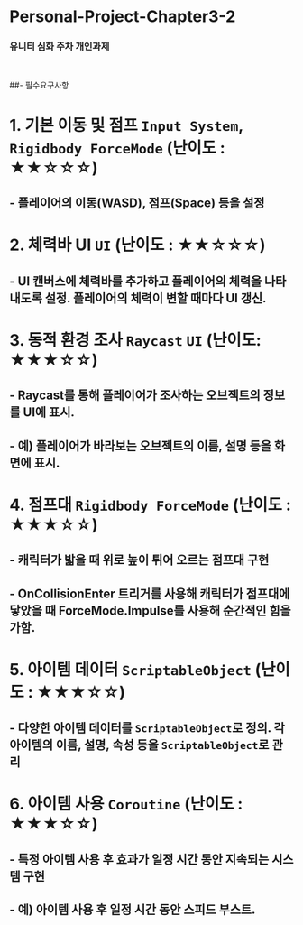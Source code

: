 # Personal-Project-Chapter3-2
 
### 유니티 심화 주차 개인과제
<br/>

##- 필수요구사항
#    1. **기본 이동 및 점프** `Input System`, `Rigidbody ForceMode` (난이도 : ★★☆☆☆)
##      - 플레이어의 이동(WASD), 점프(Space) 등을 설정
#    2. **체력바 UI** `UI` (난이도 : ★★☆☆☆)
##      - UI 캔버스에 체력바를 추가하고 플레이어의 체력을 나타내도록 설정. 플레이어의 체력이 변할 때마다 UI 갱신.
#    3. **동적 환경 조사** `Raycast` `UI` (난이도: ★★★☆☆)
##      - Raycast를 통해 플레이어가 조사하는 오브젝트의 정보를 UI에 표시.
##      - 예) 플레이어가 바라보는 오브젝트의 이름, 설명 등을 화면에 표시.
#    4. **점프대** `Rigidbody ForceMode` (난이도 : ★★★☆☆)
##      - 캐릭터가 밟을 때 위로 높이 튀어 오르는 점프대 구현
##      - **OnCollisionEnter** 트리거를 사용해 캐릭터가 점프대에 닿았을 때 **ForceMode.Impulse**를 사용해 순간적인 힘을 가함.
#    5. **아이템 데이터** `ScriptableObject` (난이도 : ★★★☆☆)
##      - 다양한 아이템 데이터를 `ScriptableObject`로 정의. 각 아이템의 이름, 설명, 속성 등을 `ScriptableObject`로 관리
#    6. **아이템 사용** `Coroutine` (난이도 : ★★★☆☆)
##      - 특정 아이템 사용 후 효과가 일정 시간 동안 지속되는 시스템 구현
##      - 예) 아이템 사용 후 일정 시간 동안 스피드 부스트.
